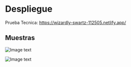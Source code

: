# Despliegue
Prueba Tecnica:
https://wizardly-swartz-112505.netlify.app/

## Muestras

![Image text](https://res.cloudinary.com/ohtico/image/upload/v1635014976/Captura_de_pantalla_2021-10-23_134807_aenx0l.png)

![Image text](https://res.cloudinary.com/ohtico/image/upload/v1635014976/Captura_de_pantalla_2021-10-23_134916_gbmz9m.png)